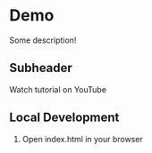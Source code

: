 # Demo

Some description!

## Subheader
Watch tutorial on YouTube

## Local Development
1. Open index.html in your browser